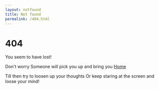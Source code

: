 ```yaml
---
layout: notfound
title: Not found
permalink: /404.html
---
```


# 404

You seem to have lost!

Don't worry Someone will pick you up and bring you <a href="/index.html">Home</a>

Till then try to loosen up your thoughts
Or
keep staring at the screen and loose your mind!
